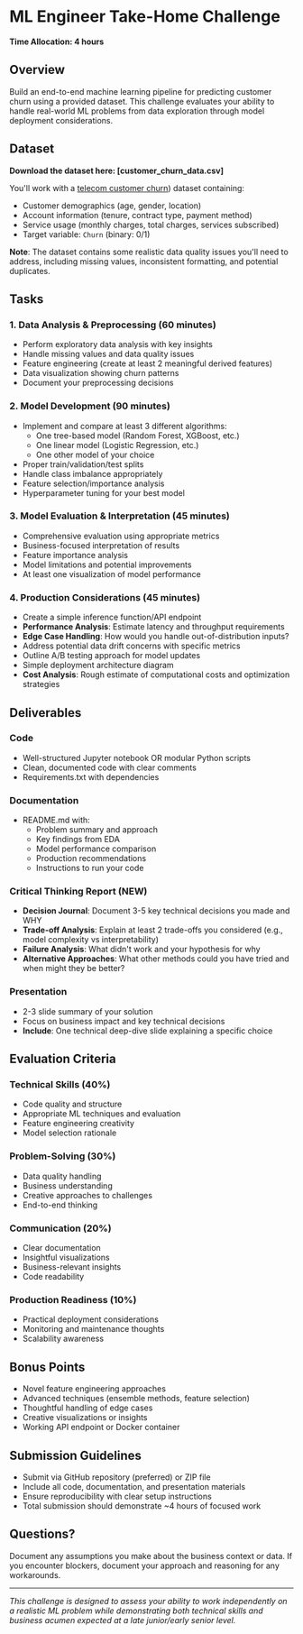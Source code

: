 # ML Engineer Take-Home Challenge
**Time Allocation: 4 hours**

## Overview
Build an end-to-end machine learning pipeline for predicting customer churn using a provided dataset. This challenge evaluates your ability to handle real-world ML problems from data exploration through model deployment considerations.

## Dataset
**Download the dataset here: [customer_churn_data.csv]**

You'll work with a [telecom customer churn](https://www.kaggle.com/datasets/blastchar/telco-customer-churn/discussion?sort=hotness)) dataset containing:
- Customer demographics (age, gender, location)
- Account information (tenure, contract type, payment method)  
- Service usage (monthly charges, total charges, services subscribed)
- Target variable: `Churn` (binary: 0/1)

**Note**: The dataset contains some realistic data quality issues you'll need to address, including missing values, inconsistent formatting, and potential duplicates.

## Tasks

### 1. Data Analysis & Preprocessing (60 minutes)
- Perform exploratory data analysis with key insights
- Handle missing values and data quality issues
- Feature engineering (create at least 2 meaningful derived features)
- Data visualization showing churn patterns
- Document your preprocessing decisions

### 2. Model Development (90 minutes)
- Implement and compare at least 3 different algorithms:
  - One tree-based model (Random Forest, XGBoost, etc.)
  - One linear model (Logistic Regression, etc.)
  - One other model of your choice
- Proper train/validation/test splits
- Handle class imbalance appropriately
- Feature selection/importance analysis
- Hyperparameter tuning for your best model

### 3. Model Evaluation & Interpretation (45 minutes)
- Comprehensive evaluation using appropriate metrics
- Business-focused interpretation of results
- Feature importance analysis
- Model limitations and potential improvements
- At least one visualization of model performance

### 4. Production Considerations (45 minutes)
- Create a simple inference function/API endpoint
- **Performance Analysis**: Estimate latency and throughput requirements
- **Edge Case Handling**: How would you handle out-of-distribution inputs?
- Address potential data drift concerns with specific metrics
- Outline A/B testing approach for model updates
- Simple deployment architecture diagram
- **Cost Analysis**: Rough estimate of computational costs and optimization strategies

## Deliverables

### Code
- Well-structured Jupyter notebook OR modular Python scripts
- Clean, documented code with clear comments
- Requirements.txt with dependencies

### Documentation
- README.md with:
  - Problem summary and approach
  - Key findings from EDA
  - Model performance comparison
  - Production recommendations
  - Instructions to run your code

### Critical Thinking Report (NEW)
- **Decision Journal**: Document 3-5 key technical decisions you made and WHY
- **Trade-off Analysis**: Explain at least 2 trade-offs you considered (e.g., model complexity vs interpretability)
- **Failure Analysis**: What didn't work and your hypothesis for why
- **Alternative Approaches**: What other methods could you have tried and when might they be better?

### Presentation
- 2-3 slide summary of your solution
- Focus on business impact and key technical decisions
- **Include**: One technical deep-dive slide explaining a specific choice

## Evaluation Criteria

### Technical Skills (40%)
- Code quality and structure
- Appropriate ML techniques and evaluation
- Feature engineering creativity
- Model selection rationale

### Problem-Solving (30%)
- Data quality handling
- Business understanding
- Creative approaches to challenges
- End-to-end thinking

### Communication (20%)
- Clear documentation
- Insightful visualizations
- Business-relevant insights
- Code readability

### Production Readiness (10%)
- Practical deployment considerations
- Monitoring and maintenance thoughts
- Scalability awareness

## Bonus Points
- Novel feature engineering approaches
- Advanced techniques (ensemble methods, feature selection)
- Thoughtful handling of edge cases
- Creative visualizations or insights
- Working API endpoint or Docker container

## Submission Guidelines
- Submit via GitHub repository (preferred) or ZIP file
- Include all code, documentation, and presentation materials
- Ensure reproducibility with clear setup instructions
- Total submission should demonstrate ~4 hours of focused work

## Questions?
Document any assumptions you make about the business context or data. If you encounter blockers, document your approach and reasoning for any workarounds.

---
*This challenge is designed to assess your ability to work independently on a realistic ML problem while demonstrating both technical skills and business acumen expected at a late junior/early senior level.*
